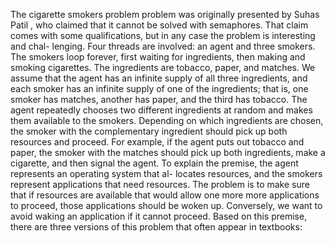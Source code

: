 The cigarette smokers problem problem was originally presented by Suhas Patil
, who claimed that it cannot be solved with semaphores. That claim comes
with some qualifications, but in any case the problem is interesting and chal-
lenging.
Four threads are involved: an agent and three smokers. The smokers loop
forever, first waiting for ingredients, then making and smoking cigarettes. The
ingredients are tobacco, paper, and matches.
We assume that the agent has an infinite supply of all three ingredients, and
each smoker has an infinite supply of one of the ingredients; that is, one smoker
has matches, another has paper, and the third has tobacco.
The agent repeatedly chooses two different ingredients at random and makes
them available to the smokers. Depending on which ingredients are chosen, the
smoker with the complementary ingredient should pick up both resources and
proceed.
For example, if the agent puts out tobacco and paper, the smoker with the
matches should pick up both ingredients, make a cigarette, and then signal the
agent.
To explain the premise, the agent represents an operating system that al-
locates resources, and the smokers represent applications that need resources.
The problem is to make sure that if resources are available that would allow
one more more applications to proceed, those applications should be woken up.
Conversely, we want to avoid waking an application if it cannot proceed.
Based on this premise, there are three versions of this problem that often
appear in textbooks:
